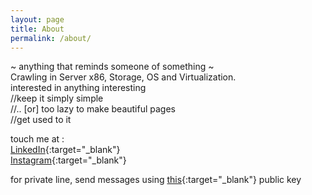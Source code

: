 ```yaml
---
layout: page
title: About
permalink: /about/
---
```


 ~ anything that reminds someone of something ~  
Crawling in Server x86, Storage, OS and Virtualization.  
interested in anything interesting  
//keep it simply simple  
//.. [or] too lazy to make beautiful pages  
//get used to it  

touch me at :  
[LinkedIn](https://raw.githubusercontent.com/w-adisurya/w-adisurya.github.io/master/images/blue.JPG){:target="_blank"} \
[Instagram](https://www.instagram.com/asuryaws/){:target="_blank"}

for private line, send messages using [this](https://raw.githubusercontent.com/w-adisurya/w-adisurya.github.io/master/images/pub.txt){:target="_blank"}  public key
